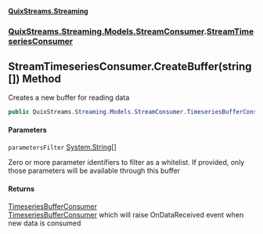 #### [QuixStreams.Streaming](index.md 'index')
### [QuixStreams.Streaming.Models.StreamConsumer](QuixStreams.Streaming.Models.StreamConsumer.md 'QuixStreams.Streaming.Models.StreamConsumer').[StreamTimeseriesConsumer](StreamTimeseriesConsumer.md 'QuixStreams.Streaming.Models.StreamConsumer.StreamTimeseriesConsumer')

## StreamTimeseriesConsumer.CreateBuffer(string[]) Method

Creates a new buffer for reading data

```csharp
public QuixStreams.Streaming.Models.StreamConsumer.TimeseriesBufferConsumer CreateBuffer(params string[] parametersFilter);
```
#### Parameters

<a name='QuixStreams.Streaming.Models.StreamConsumer.StreamTimeseriesConsumer.CreateBuffer(string[]).parametersFilter'></a>

`parametersFilter` [System.String](https://docs.microsoft.com/en-us/dotnet/api/System.String 'System.String')[[]](https://docs.microsoft.com/en-us/dotnet/api/System.Array 'System.Array')

Zero or more parameter identifiers to filter as a whitelist. If provided, only those parameters will be available through this buffer

#### Returns
[TimeseriesBufferConsumer](TimeseriesBufferConsumer.md 'QuixStreams.Streaming.Models.StreamConsumer.TimeseriesBufferConsumer')  
[TimeseriesBufferConsumer](TimeseriesBufferConsumer.md 'QuixStreams.Streaming.Models.StreamConsumer.TimeseriesBufferConsumer') which will raise OnDataReceived event when new data is consumed